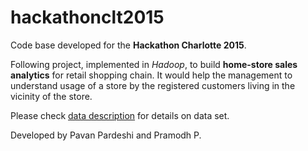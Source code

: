 # hackathonclt2015

Code base developed for the **Hackathon Charlotte 2015**.

Following project, implemented in *Hadoop*, to build **home-store sales analytics** for retail shopping chain. It would help the management to understand usage of a store by the registered customers living in the vicinity of the store.

Please check [data description](http://www.hackathonclt.org/faq.html#data%20faq) for details on data set.

Developed by Pavan Pardeshi and Pramodh P. 
